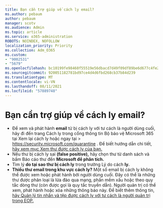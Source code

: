 ```yaml
---
title: Bạn cần trợ giúp về cách ly email?
ms.author: pebaum
author: pebaum
manager: scotv
ms.audience: Admin
ms.topic: article
ms.service: o365-administration
ROBOTS: NOINDEX, NOFOLLOW
localization_priority: Priority
ms.collection: Adm_O365
ms.custom:
- "9002531"
- "5679"
ms.openlocfilehash: bc10199fe98460f55519e56dbacd7d49f09df89be6d677c4fe2b6b95f529e26d
ms.sourcegitcommit: 920051182781bd97ce4d4d6fbd268cb37b84d239
ms.translationtype: MT
ms.contentlocale: vi-VN
ms.lasthandoff: 08/11/2021
ms.locfileid: "57889748"
---
```

# <a name="need-help-with-email-quarantine"></a>Bạn cần trợ giúp về cách ly email?

- Để xem và phát hành **email** từ bị cách ly với tư cách là người  dùng cuối, hãy đi đến trang Cách ly trong cổng thông tin Bộ bảo vệ Microsoft 365 tại Xem lại cách ly hoặc ngay tại  \>  <https://security.microsoft.com/quarantine> . Để biết hướng dẫn chi tiết, [hãy xem mục Xem thư được cách ly của bạn.](https://docs.microsoft.com/microsoft-365/security/office-365-security/find-and-release-quarantined-messages-as-a-user#view-your-quarantined-messages)
- Nếu thư bị cách ly sai **(false positive),** hãy chọn thư từ danh sách và bấm Báo cáo thư đến **Microsoft để phân tích.**
- Tìm lý **do tại sao thư bị cách ly** trong trường Lý do cách **ly.**
- **Thiếu thư email trong khu vực cách ly?** Một số email bị cách ly không thể được xem hoặc phát hành bởi người dùng cuối. Đây có thể là những thư được phân loại là lừa đảo qua mạng, phần mềm xấu hoặc theo quy tắc dòng thư (còn được gọi là quy tắc truyền dẫn). Người quản trị có thể xem, phát hành hoặc xóa những thông báo này. Để biết thêm thông tin, [hãy Quản lý tin nhắn và tệp được cách ly với tư cách là người quản trị trong EOP.](https://docs.microsoft.com/microsoft-365/security/office-365-security/manage-quarantined-messages-and-files)
